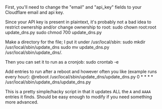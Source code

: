 First, you'll need to change the "email" and "api\_key" fields to your Cloudflare email and api key.

Since your API key is present in plaintext, it's probably not a bad idea to restrict ownership and/or change ownership to root:
    sudo chown root:root update_dns.py
    sudo chmod 700 update_dns.py

Make a directory for the file; I put it under /usr/local/sbin:
    sudo mkdir /usr/local/sbin/update_dns
    sudo mv update_dns.py /usr/local/sbin/update_dns/.

Then you can set it to run as a cronjob:
    sudo crontab -e

Add entries to run after a reboot and however often you like (example runs every hour):
    @reboot         /usr/local/sbin/update_dns/update_dns.py
    0 * * * *       /usr/local/sbin/update_dns/update_dns.py

This is a pretty simple/hacky script in that it updates ALL the `A` and `AAAA` entries it finds. Should be easy enough to modify if you need something more advanced.

